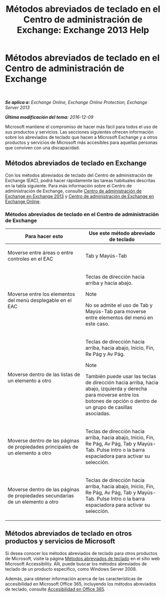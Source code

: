 ﻿---
title: 'Métodos abreviados de teclado en el Centro de administración de Exchange: Exchange 2013 Help'
TOCTitle: Métodos abreviados de teclado en el Centro de administración de Exchange
ms:assetid: 146b2b52-1ef8-4606-991a-4cf4da694970
ms:mtpsurl: https://technet.microsoft.com/es-es/library/JJ150484(v=EXCHG.150)
ms:contentKeyID: 48267826
ms.date: 04/23/2018
mtps_version: v=EXCHG.150
ms.translationtype: HT
---

# Métodos abreviados de teclado en el Centro de administración de Exchange

 

_**Se aplica a:** Exchange Online, Exchange Online Protection, Exchange Server 2013_

_**Última modificación del tema:** 2016-12-09_

Microsoft mantiene el compromiso de hacer más fácil para todos el uso de sus productos y servicios. Las secciones siguientes ofrecen información sobre los abreviados de teclado que hacen a Microsoft Exchange y a otros productos y servicios de Microsoft más accesibles para aquellas personas que conviven con una discapacidad.

## Métodos abreviados de teclado en Exchange

Con los métodos abreviados de teclado del Centro de administración de Exchange (EAC), podrá hacer rápidamente las tareas habituales descritas en la tabla siguiente. Para más información sobre el Centro de administración de Exchange, consulte [Centro de administración de Exchange en Exchange 2013](exchange-admin-center-in-exchange-2013-exchange-2013-help.md) y [Centro de administración de Exchange en Exchange Online](https://technet.microsoft.com/es-es/library/jj200743\(v=exchg.150\)).

### Métodos abreviados de teclado en el Centro de administración de Exchange

<table>
<colgroup>
<col style="width: 50%" />
<col style="width: 50%" />
</colgroup>
<thead>
<tr class="header">
<th>Para hacer esto</th>
<th>Use este método abreviado de teclado</th>
</tr>
</thead>
<tbody>
<tr class="odd">
<td><p>Moverse entre áreas o entre controles en el EAC</p></td>
<td><p>Tab y Mayús-Tab</p></td>
</tr>
<tr class="even">
<td><p>Moverse entre los elementos del menú desplegable en el EAC</p></td>
<td><p>Teclas de dirección hacia arriba y hacia abajo.</p>

> [!NOTE]
> No se admite el uso de Tab y Mayús-Tab para moverse entre elementos del menú en este caso.


</td>
</tr>
<tr class="odd">
<td><p>Moverse dentro de las listas de un elemento a otro</p></td>
<td><p>Teclas de dirección hacia arriba, hacia abajo, Inicio, Fin, Re Pág y Av Pág.</p>

> [!NOTE]
> También puede usar las teclas de dirección hacia arriba, hacia abajo, izquierda y derecha para moverse entre los botones de opción o dentro de un grupo de casillas asociadas.


</td>
</tr>
<tr class="even">
<td><p>Moverse dentro de las páginas de propiedades principales de un elemento a otro</p></td>
<td><p>Teclas de dirección hacia arriba, hacia abajo, Inicio, Fin, Re Pág, Av Pág, Tab y Mayús-Tab. Pulse Intro o la barra espaciadora para activar su selección.</p></td>
</tr>
<tr class="odd">
<td><p>Moverse dentro de las páginas de propiedades secundarias de un elemento a otro</p></td>
<td><p>Teclas de dirección hacia arriba, hacia abajo, Inicio, Fin, Re Pág, Av Pág, Tab y Mayús-Tab. Pulse Intro o la barra espaciadora para activar su selección.</p></td>
</tr>
</tbody>
</table>


## Métodos abreviados de teclado en otros productos y servicios de Microsoft

Si desea conocer los métodos abreviados de teclado para otros productos de Microsoft, visite la página [Métodos abreviados de teclado](https://go.microsoft.com/fwlink/p/?linkid=248894) en el sitio web Microsoft Accessibility. Allí, puede buscar los métodos abreviados de teclado de un producto específico, como Windows Server 2008.

Además, para obtener información acerca de las características de accesibilidad en Microsoft Office 365, incluyendo los métodos abreviados de teclado, consulte [Accesibilidad en Office 365](https://officepreview.microsoft.com/search/redir/ha102817204.aspx).

